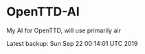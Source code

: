 # OpenTTD-AI
My AI for OpenTTD, will use primarily air

Latest backup: Sun Sep 22 00:14:01 UTC 2019
